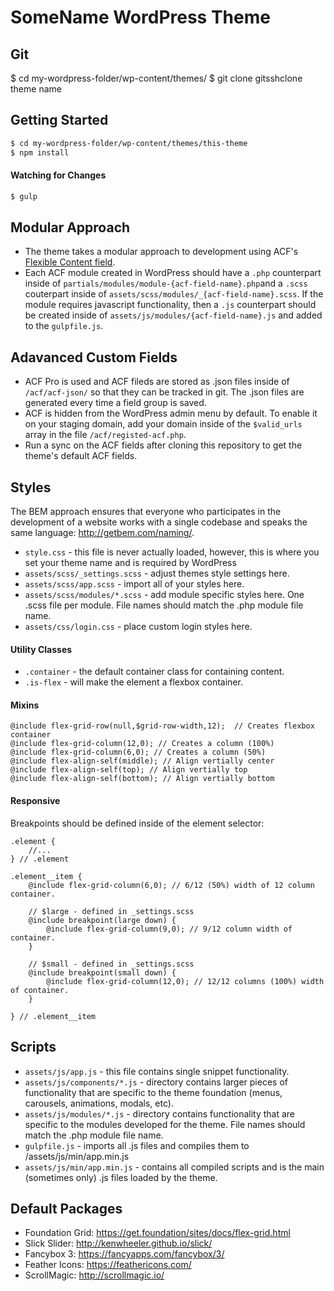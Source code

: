 # SomeName WordPress Theme
## Git
$ cd my-wordpress-folder/wp-content/themes/
$ git clone gitsshclone theme name

## Getting Started
```bash
$ cd my-wordpress-folder/wp-content/themes/this-theme
$ npm install
```

#### Watching for Changes
```bash
$ gulp
```

## Modular Approach
* The theme takes a modular approach to development using ACF's [Flexible Content field](https://www.advancedcustomfields.com/resources/flexible-content/).
* Each ACF module created in WordPress should have a `.php` counterpart inside of `partials/modules/module-{acf-field-name}.php`and a `.scss` couterpart inside of `assets/scss/modules/_{acf-field-name}.scss`. If the module requires javascript functionality, then a `.js` counterpart should be created inside of `assets/js/modules/{acf-field-name}.js` and added to the `gulpfile.js`.

## Adavanced Custom Fields
* ACF Pro is used and ACF fileds are stored as .json files inside of `/acf/acf-json/` so that they can be tracked in git. The .json files are generated every time a field group is saved.
* ACF is hidden from the WordPress admin menu by default. To enable it on your staging domain, add your domain inside of the `$valid_urls` array in the file `/acf/registed-acf.php`.
* Run a sync on the ACF fields after cloning this repository to get the theme's default ACF fields.

## Styles
The BEM approach ensures that everyone who participates in the development of a website works with a single codebase and speaks the same language: http://getbem.com/naming/.

* `style.css` - this file is never actually loaded, however, this is where you set your theme name and is required by WordPress
* `assets/scss/_settings.scss` - adjust themes style settings here.
* `assets/scss/app.scss` - import all of your styles here.
* `assets/scss/modules/*.scss` - add module specific styles here. One .scss file per module. File names should match the .php module file name.
* `assets/css/login.css` - place custom login styles here.

#### Utility Classes
* `.container` - the default container class for containing content.
* `.is-flex` - will make the element a flexbox container.

#### Mixins
```
@include flex-grid-row(null,$grid-row-width,12);  // Creates flexbox container
@include flex-grid-column(12,0); // Creates a column (100%)
@include flex-grid-column(6,0); // Creates a column (50%)
@include flex-align-self(middle); // Align vertially center
@include flex-align-self(top); // Align vertially top
@include flex-align-self(bottom); // Align vertially bottom
```

#### Responsive
Breakpoints should be defined inside of the element selector:
```
.element {
    //...
} // .element

.element__item {
	@include flex-grid-column(6,0); // 6/12 (50%) width of 12 column container.

	// $large - defined in _settings.scss
	@include breakpoint(large down) {
		@include flex-grid-column(9,0); // 9/12 column width of container.
	}

	// $small - defined in _settings.scss
	@include breakpoint(small down) {
		@include flex-grid-column(12,0); // 12/12 columns (100%) width of container.
	}

} // .element__item
```
## Scripts
* `assets/js/app.js` - this file contains single snippet functionality.
* `assets/js/components/*.js` - directory contains larger pieces of functionality that are specific to the theme foundation (menus, carousels, animations, modals, etc).
* `assets/js/modules/*.js` - directory contains functionality that are specific to the modules developed for the theme. File names should match the .php module file name.
* `gulpfile.js` - imports all .js files and compiles them to /assets/js/min/app.min.js
* `assets/js/min/app.min.js` - contains all compiled scripts and is the main (sometimes only) .js files loaded by the theme.


## Default Packages
* Foundation Grid: https://get.foundation/sites/docs/flex-grid.html
* Slick Slider: http://kenwheeler.github.io/slick/
* Fancybox 3: https://fancyapps.com/fancybox/3/
* Feather Icons: https://feathericons.com/
* ScrollMagic: http://scrollmagic.io/